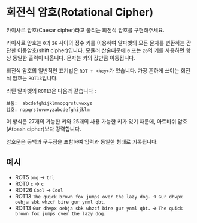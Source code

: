 # 회전식 암호(Rotational Cipher)

카이사르 암호(Caesar cipher)라고 불리는 회전식 암호를 구현해주세요.


카이사르 암호는 `0`과 `26` 사이의 정수 키를 이용하여 알파벳의 모든 문자를 변환하는 간단한 이동암호(shift cipher)입니다. 모듈러 산술때문에 `0` 또는 `26`의 키를 사용하면 항상 동일한 출력이 나옵니다. 문자는 키의 값만큼 이동됩니다.

회전식 암호의 일반적인 표기법은 `ROT + <key>`가 있습니다. 가장 흔하게 쓰이는 회전식 암호는 `ROT13`입니다.

라틴 알파벳의 `ROT13`은 다음과 같습니다 :

```plain
보통:  abcdefghijklmnopqrstuvwxyz
암호: nopqrstuvwxyzabcdefghijklm
```

이 방식은 27개의 가능한 키와 25개의 사용 가능한 키가 있기 때문에, 아트바쉬 암호(Atbash cipher)보다 강력합니다.

암호문은 공백과 구두점을 포함하여 입력과 동일한 형태로 기록됩니다.

## 예시
- ROT5  `omg` -> `trl`
- ROT0  `c` -> `c`
- ROT26 `Cool` -> `Cool`
- ROT13 `The quick brown fox jumps over the lazy dog.` -> `Gur dhvpx oebja sbk whzcf bire gur ynml qbt.`
- ROT13 `Gur dhvpx oebja sbk whzcf bire gur ynml qbt.` -> `The quick brown fox jumps over the lazy dog.`
